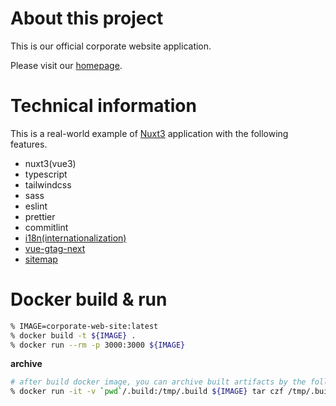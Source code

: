 # About this project

This is our official corporate website application.

Please visit our [homepage](https://kumano-te.com).

# Technical information

This is a real-world example of [Nuxt3](https://nuxt.com/) application with the following features.

- nuxt3(vue3)
- typescript
- tailwindcss
- sass
- eslint
- prettier
- commitlint
- [i18n(internationalization)](https://v8.i18n.nuxtjs.org/)
- [vue-gtag-next](https://matteo-gabriele.gitbook.io/vue-gtag/v/next/)
- [sitemap](https://github.com/funkenstudio/sitemap-module-nuxt-3)

# Docker build & run

```bash
% IMAGE=corporate-web-site:latest
% docker build -t ${IMAGE} .
% docker run --rm -p 3000:3000 ${IMAGE}
```

**archive**

```bash
# after build docker image, you can archive built artifacts by the following command.
% docker run -it -v `pwd`/.build:/tmp/.build ${IMAGE} tar czf /tmp/.build/app.tar.gz /app
```
